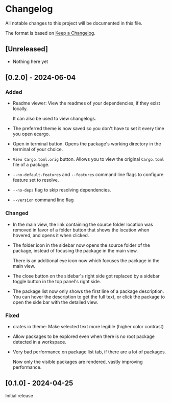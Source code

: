 # Changelog

All notable changes to this project will be documented in this file.

The format is based on [Keep a Changelog](https://keepachangelog.com/en/1.1.0/).

## [Unreleased]

- Nothing here yet

## [0.2.0] - 2024-06-04

### Added

- Readme viewer: View the readmes of your dependencies, if they exist locally.

  It can also be used to view changelogs.

- The preferred theme is now saved so you don't have to set it every time you open ecargo.

- Open in terminal button. Opens the package's working directory in the terminal of your choice.

- `View Cargo.toml.orig` button. Allows you to view the original `Cargo.toml` file of a package.

- `--no-default-features` and `--features` command line flags to configure feature set to resolve.

- `--no-deps` flag to skip resolving dependencies.

- `--version` command line flag

### Changed

- In the main view, the link containing the source folder location was removed in favor of a
  folder button that shows the location when hovered, and opens it when clicked.

- The folder icon in the sidebar now opens the source folder of the package, instead of
  focusing the package in the main view.

  There is an additional eye icon now which focuses the package in the main view.

- The close button on the sidebar's right side got replaced by a sidebar toggle button
  in the top panel's right side.

- The package list now only shows the first line of a package description.
  You can hover the description to get the full text, or click the package to open the
  side bar with the detailed view.

### Fixed

- crates.io theme: Make selected text more legible (higher color contrast)
- Allow packages to be explored even when there is no root package detected in a workspace.
- Very bad performance on package list tab, if there are a lot of packages.

  Now only the visible packages are rendered, vastly improving performance.

## [0.1.0] - 2024-04-25
Initial release
